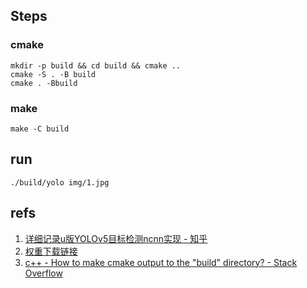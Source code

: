 ## Steps

### cmake

```
mkdir -p build && cd build && cmake ..
cmake -S . -B build
cmake . -Bbuild
```

### make

```
make -C build
```

## run

```
./build/yolo img/1.jpg
```

## refs

1. [详细记录u版YOLOv5目标检测ncnn实现 - 知乎](https://zhuanlan.zhihu.com/p/275989233)
2. [权重下载链接](https://github.com/nihui/ncnn-assets/tree/master/models)
3. [c++ - How to make cmake output to the "build" directory? - Stack Overflow](https://stackoverflow.com/questions/52022717/how-to-make-cmake-output-to-the-build-directory)
